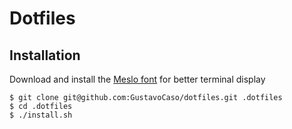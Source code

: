 # Dotfiles

## Installation

Download and install the [Meslo font](https://github.com/powerline/fonts/blob/master/Meslo%20Slashed/Meslo%20LG%20M%20Regular%20for%20Powerline.ttf) for better terminal display

```shell
$ git clone git@github.com:GustavoCaso/dotfiles.git .dotfiles
$ cd .dotfiles
$ ./install.sh
```
